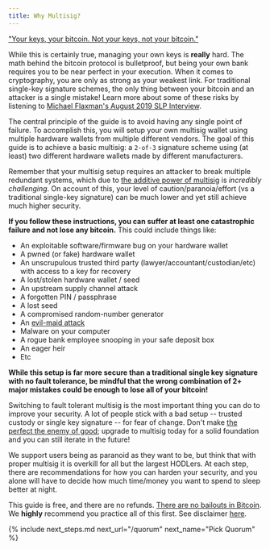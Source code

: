 ```yaml
---
title: Why Multisig?
---
```


["Your keys, your bitcoin. Not your keys, not your bitcoin."](https://www.youtube.com/watch?v=vt-zXEsJ61U)

While this is certainly true, managing your own keys is **really** hard.
The math behind the bitcoin protocol is bulletproof, but being your own bank requires you to be near perfect in your execution.
When it comes to cryptography, you are only as strong as your weakest link.
For traditional single-key signature schemes, the only thing between your bitcoin and an attacker is a single mistake!
Learn more about some of these risks by listening to [Michael Flaxman's August 2019 SLP Interview](https://stephanlivera.com/episode/97/). 

The central principle of the guide is to avoid having any single point of failure.
To accomplish this, you will setup your own multisig wallet using multiple hardware wallets from multiple different vendors.
The goal of this guide is to achieve a basic multisig: a `2-of-3` signature scheme using (at least) two different hardware wallets made by different manufacturers.

Remember that your multisig setup requires an attacker to break multiple redundant systems, which due to [the additive power of multisig](https://twitter.com/mflaxman/status/1146813775380647937) is _incredibly challenging_.
On account of this, your level of caution/paranoia/effort (vs a traditional single-key signature) can be much lower and yet still achieve much higher security.

**If you follow these instructions, you can suffer at least one catastrophic failure and not lose any bitcoin.**
This could include things like:
* An exploitable software/firmware bug on your hardware wallet
* A pwned (or fake) hardware wallet
* An unscrupulous trusted third party (lawyer/accountant/custodian/etc) with access to a key for recovery
* A lost/stolen hardware wallet / seed
* An upstream supply channel attack
* A forgotten PIN / passphrase
* A lost seed
* A compromised random-number generator
* An [evil-maid attack](https://en.wikipedia.org/wiki/Evil_maid_attack)
* Malware on your computer
* A rogue bank employee snooping in your safe deposit box
* An eager heir
* Etc

**While this setup is far more secure than a traditional single key signature with no fault tolerance, be mindful that the wrong combination of 2+ major mistakes could be enough to lose all of your bitcoin!**

Switching to fault tolerant multisig is the most important thing you can do to improve your security.
A lot of people stick with a bad setup -- trusted custody or single key signature -- for fear of change.
Don't make [the perfect the enemy of good](https://en.wikipedia.org/wiki/Perfect_is_the_enemy_of_good); upgrade to multisig today for a solid foundation and you can still iterate in the future!

We support users being as paranoid as they want to be, but think that with proper multisig it is overkill for all but the largest HODLers.
At each step, there are recommendations for how you can harden your security, and you alone will have to decide how much time/money you want to spend to sleep better at night.

This guide is free, and there are no refunds.
[There are no bailouts in Bitcoin](https://twitter.com/stephanlivera/status/1207802135791845376).
We **highly** recommend you practice all of this first.
See disclaimer [here](/disclaimer).

{% include next_steps.md next_url="/quorum" next_name="Pick Quorum" %}
